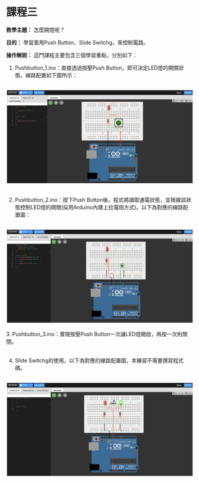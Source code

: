 # 課程三

**教學主題：** 怎麼開燈呢？
	
**目的：** 學習善用Push Button、Slide Switchg，來控制電路。

**操作解說：** 這門課程主要包含三個學習重點，分別如下：
1. Pushbutton_1.ino：直接透過按壓Push Button，即可決定LED燈的開關狀態。線路配置如下圖所示：
<br>
<div align="center">
	<img src="./Wokwi截圖1.png" alt="Editor" width="500">
</div>
<br>

2. Pushbutton_2.ino：按下Push Button後，程式將讀取通電狀態，並根據該狀態控制LED燈的開關(採用Arduino內建上拉電阻方式)。以下為對應的線路配置圖：
<br>
<div align="center">
	<img src="./Wokwi截圖2.png" alt="Editor" width="500">
</div>
<br>
3. Pushbutton_3.ino：實現按壓Push Button一次讓LED燈開啟，再按一次則關閉。<br>
<br>

4. Slide Switchg的使用，以下為對應的線路配置圖，本練習不需要撰寫程式碼。
<br>
<div align="center">
	<img src="./Wokwi截圖3.png" alt="Editor" width="500">
</div>
<br>
